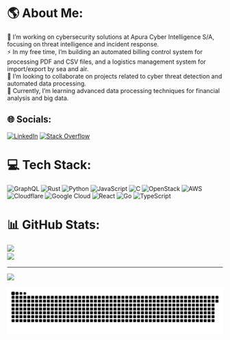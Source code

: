 # 🌎 About Me:
🔭 I’m working on cybersecurity solutions at Apura Cyber Intelligence S/A, focusing on threat intelligence and incident response.<br>
⚡️ In my free time, I’m building an automated billing control system for processing PDF and CSV files, and a logistics management system for import/export by sea and air.<br>
🤝 I’m looking to collaborate on projects related to cyber threat detection and automated data processing.<br>
🌱 Currently, I’m learning advanced data processing techniques for financial analysis and big data.

## 🌐 Socials:
[![LinkedIn](https://img.shields.io/badge/LinkedIn-%230077B5.svg?logo=linkedin&logoColor=white)](https://linkedin.com/in/https://www.linkedin.com/in/matheus-bezerra-6296b7221/) [![Stack Overflow](https://img.shields.io/badge/-Stackoverflow-FE7A16?logo=stack-overflow&logoColor=white)](https://stackoverflow.com/users/20072047) 

# 💻 Tech Stack:
![GraphQL](https://img.shields.io/badge/-GraphQL-E10098?style=for-the-badge&logo=graphql&logoColor=white) ![Rust](https://img.shields.io/badge/rust-%23000000.svg?style=for-the-badge&logo=rust&logoColor=white) ![Python](https://img.shields.io/badge/python-3670A0?style=for-the-badge&logo=python&logoColor=ffdd54) ![JavaScript](https://img.shields.io/badge/javascript-%23323330.svg?style=for-the-badge&logo=javascript&logoColor=%23F7DF1E) ![C](https://img.shields.io/badge/c-%2300599C.svg?style=for-the-badge&logo=c&logoColor=white) ![OpenStack](https://img.shields.io/badge/Openstack-%23f01742.svg?style=for-the-badge&logo=openstack&logoColor=white) ![AWS](https://img.shields.io/badge/AWS-%23FF9900.svg?style=for-the-badge&logo=amazon-aws&logoColor=white) ![Cloudflare](https://img.shields.io/badge/Cloudflare-F38020?style=for-the-badge&logo=Cloudflare&logoColor=white) ![Google Cloud](https://img.shields.io/badge/GoogleCloud-%234285F4.svg?style=for-the-badge&logo=google-cloud&logoColor=white) ![React](https://img.shields.io/badge/react-%2320232a.svg?style=for-the-badge&logo=react&logoColor=%2361DAFB) ![Go](https://img.shields.io/badge/go-%2300ADD8.svg?style=for-the-badge&logo=go&logoColor=white) ![TypeScript](https://img.shields.io/badge/typescript-%23007ACC.svg?style=for-the-badge&logo=typescript&logoColor=white)
# 📊 GitHub Stats:
<!--![](https://github-readme-stats.vercel.app/api?username=Bezeerra&theme=dark&hide_border=false&include_all_commits=true&count_private=true)<br/> -->
![](https://nirzak-streak-stats.vercel.app/?user=Bezeerra&theme=dark&hide_border=false)<br/>
![](https://github-readme-stats.vercel.app/api/top-langs/?username=Bezeerra&theme=dark&hide_border=false&include_all_commits=true&count_private=true&layout=compact)
<!--
## 🏆 GitHub Trophies
![](https://github-profile-trophy.vercel.app/?username=Bezeerra&theme=radical&no-frame=false&no-bg=false&margin-w=4)

### ✍️ Random Dev Quote
![](https://quotes-github-readme.vercel.app/api?type=vetical&theme=radical)
### 🔝 Top Contributed Repo
![](https://github-contributor-stats.vercel.app/api?username=Bezeerra&limit=5&theme=dark&combine_all_yearly_contributions=true)
--> 
---
[![](https://visitcount.itsvg.in/api?id=Bezeerra&icon=0&color=0)](https://visitcount.itsvg.in)

<picture>
  <source media="(prefers-color-scheme: dark)" srcset="https://raw.githubusercontent.com/Bezeerra/Bezeerra/output/github-snake-dark.svg" />
  <source media="(prefers-color-scheme: light)" srcset="https://raw.githubusercontent.com/Bezeerra/Bezeerra/output/github-snake.svg" />
  <img alt="github-snake" src="https://raw.githubusercontent.com/Bezeerra/Bezeerra/output/github-snake.svg" />
</picture>
